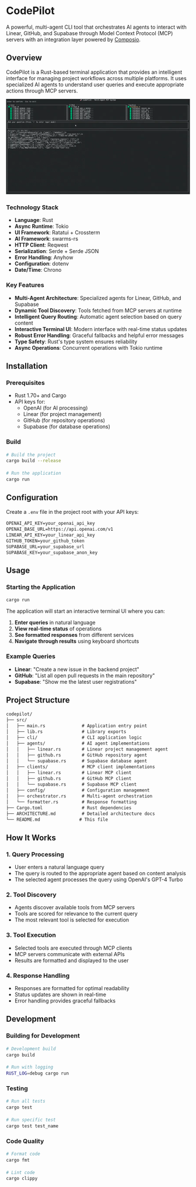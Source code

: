 # CodePilot

A powerful, multi-agent CLI tool that orchestrates AI agents to interact with Linear, GitHub, and Supabase through Model Context Protocol (MCP) servers with an integration layer powered by [Composio](https://composio.dev).

## Overview

CodePilot is a Rust-based terminal application that provides an intelligent interface for managing project workflows across multiple platforms. It uses specialized AI agents to understand user queries and execute appropriate actions through MCP servers.

![screenshot](./assets/terminal.png)

### Technology Stack

- **Language**: Rust
- **Async Runtime**: Tokio
- **UI Framework**: Ratatui + Crossterm
- **AI Framework**: swarms-rs
- **HTTP Client**: Reqwest
- **Serialization**: Serde + Serde JSON
- **Error Handling**: Anyhow
- **Configuration**: dotenv
- **Date/Time**: Chrono

### Key Features

- **Multi-Agent Architecture**: Specialized agents for Linear, GitHub, and Supabase
- **Dynamic Tool Discovery**: Tools fetched from MCP servers at runtime
- **Intelligent Query Routing**: Automatic agent selection based on query content
- **Interactive Terminal UI**: Modern interface with real-time status updates
- **Robust Error Handling**: Graceful fallbacks and helpful error messages
- **Type Safety**: Rust's type system ensures reliability
- **Async Operations**: Concurrent operations with Tokio runtime

## Installation

### Prerequisites

- Rust 1.70+ and Cargo
- API keys for:
  - OpenAI (for AI processing)
  - Linear (for project management)
  - GitHub (for repository operations)
  - Supabase (for database operations)

### Build

```bash
# Build the project
cargo build --release

# Run the application
cargo run
```

## Configuration

Create a `.env` file in the project root with your API keys:

```env
OPENAI_API_KEY=your_openai_api_key
OPENAI_BASE_URL=https://api.openai.com/v1
LINEAR_API_KEY=your_linear_api_key
GITHUB_TOKEN=your_github_token
SUPABASE_URL=your_supabase_url
SUPABASE_KEY=your_supabase_anon_key
```

## Usage

### Starting the Application

```bash
cargo run
```

The application will start an interactive terminal UI where you can:

1. **Enter queries** in natural language
2. **View real-time status** of operations
3. **See formatted responses** from different services
4. **Navigate through results** using keyboard shortcuts

### Example Queries

- **Linear**: "Create a new issue in the backend project"
- **GitHub**: "List all open pull requests in the main repository"
- **Supabase**: "Show me the latest user registrations"

## Project Structure

```
codepilot/
├── src/
│   ├── main.rs              # Application entry point
│   ├── lib.rs               # Library exports
│   ├── cli/                 # CLI application logic
│   ├── agents/              # AI agent implementations
│   │   ├── linear.rs        # Linear project management agent
│   │   ├── github.rs        # GitHub repository agent
│   │   └── supabase.rs      # Supabase database agent
│   ├── clients/             # MCP client implementations
│   │   ├── linear.rs        # Linear MCP client
│   │   ├── github.rs        # GitHub MCP client
│   │   └── supabase.rs      # Supabase MCP client
│   ├── config/              # Configuration management
│   ├── orchestrator.rs      # Multi-agent orchestration
│   └── formatter.rs         # Response formatting
├── Cargo.toml               # Rust dependencies
├── ARCHITECTURE.md          # Detailed architecture docs
└── README.md               # This file
```

## How It Works

### 1. Query Processing
- User enters a natural language query
- The query is routed to the appropriate agent based on content analysis
- The selected agent processes the query using OpenAI's GPT-4 Turbo

### 2. Tool Discovery
- Agents discover available tools from MCP servers
- Tools are scored for relevance to the current query
- The most relevant tool is selected for execution

### 3. Tool Execution
- Selected tools are executed through MCP clients
- MCP servers communicate with external APIs
- Results are formatted and displayed to the user

### 4. Response Handling
- Responses are formatted for optimal readability
- Status updates are shown in real-time
- Error handling provides graceful fallbacks

## Development

### Building for Development

```bash
# Development build
cargo build

# Run with logging
RUST_LOG=debug cargo run
```

### Testing

```bash
# Run all tests
cargo test

# Run specific test
cargo test test_name
```

### Code Quality

```bash
# Format code
cargo fmt

# Lint code
cargo clippy
```
